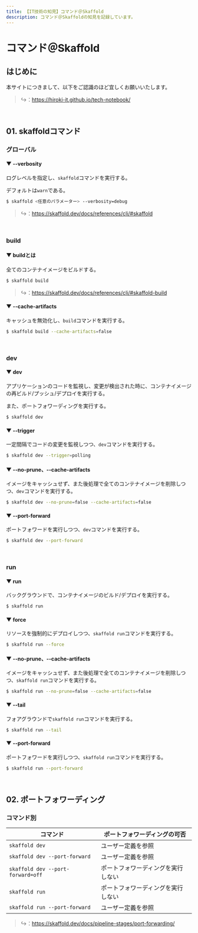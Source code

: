 ```yaml
---
title: 【IT技術の知見】コマンド＠Skaffold
description: コマンド＠Skaffoldの知見を記録しています。
---
```


# コマンド＠Skaffold

## はじめに

本サイトにつきまして、以下をご認識のほど宜しくお願いいたします。

> ↪️：https://hiroki-it.github.io/tech-notebook/

<br>

## 01. skaffoldコマンド

### グローバル

#### ▼ --verbosity

ログレベルを指定し、`skaffold`コマンドを実行する。

デフォルトは`warn`である。

```bash
$ skaffold <任意のパラメーター> --verbosity=debug
```

> ↪️：https://skaffold.dev/docs/references/cli/#skaffold

<br>

### build

#### ▼ buildとは

全てのコンテナイメージをビルドする。

```bash
$ skaffold build
```

> ↪️：https://skaffold.dev/docs/references/cli/#skaffold-build

#### ▼ --cache-artifacts

キャッシュを無効化し、`build`コマンドを実行する。

```bash
$ skaffold build --cache-artifacts=false
```

<br>

### dev

#### ▼ dev

アプリケーションのコードを監視し、変更が検出された時に、コンテナイメージの再ビルド/プッシュ/デプロイを実行する。

また、ポートフォワーディングを実行する。

```bash
$ skaffold dev
```

#### ▼ --trigger

一定間隔でコードの変更を監視しつつ、`dev`コマンドを実行する。

```bash
$ skaffold dev --trigger=polling
```

#### ▼ --no-prune、--cache-artifacts

イメージをキャッシュせず、また後処理で全てのコンテナイメージを削除しつつ、`dev`コマンドを実行する。

```bash
$ skaffold dev --no-prune=false --cache-artifacts=false
```

#### ▼ --port-forward

ポートフォワードを実行しつつ、`dev`コマンドを実行する。

```bash
$ skaffold dev --port-forward
```

<br>

### run

#### ▼ run

バックグラウンドで、コンテナイメージのビルド/デプロイを実行する。

```bash
$ skaffold run
```

#### ▼ force

リソースを強制的にデプロイしつつ、`skaffold run`コマンドを実行する。

```bash
$ skaffold run --force
```

#### ▼ --no-prune、--cache-artifacts

イメージをキャッシュせず、また後処理で全てのコンテナイメージを削除しつつ、`skaffold run`コマンドを実行する。

```bash
$ skaffold run --no-prune=false --cache-artifacts=false
```

#### ▼ --tail

フォアグラウンドで`skaffold run`コマンドを実行する。

```bash
$ skaffold run --tail
```

#### ▼ --port-forward

ポートフォワードを実行しつつ、`skaffold run`コマンドを実行する。

```bash
$ skaffold run --port-forward
```

<br>

## 02. ポートフォワーディング

### コマンド別

| コマンド                          | ポートフォワーディングの可否       |
| --------------------------------- | ---------------------------------- |
| `skaffold dev`                    | ユーザー定義を参照                 |
| `skaffold dev --port-forward`     | ユーザー定義を参照                 |
| `skaffold dev --port-forward=off` | ポートフォワーディングを実行しない |
| `skaffold run`                    | ポートフォワーディングを実行しない |
| `skaffold run --port-forward`     | ユーザー定義を参照                 |

> ↪️：https://skaffold.dev/docs/pipeline-stages/port-forwarding/

<br>
